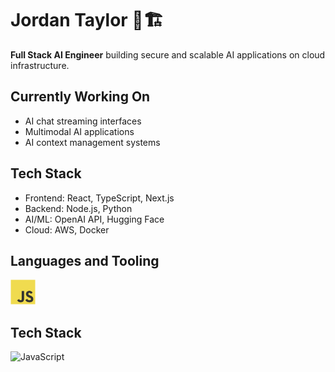 # Jordan Taylor 🚀🏗

**Full Stack AI Engineer** building secure and scalable AI applications on cloud infrastructure.

## Currently Working On
- AI chat streaming interfaces
- Multimodal AI applications  
- AI context management systems

## Tech Stack
- Frontend: React, TypeScript, Next.js
- Backend: Node.js, Python
- AI/ML: OpenAI API, Hugging Face
- Cloud: AWS, Docker

## Languages and Tooling
<p align="left">
<img src="https://raw.githubusercontent.com/devicons/devicon/master/icons/javascript/javascript-original.svg" alt="javascript" width="40" height="40" />
</p>

## Tech Stack
![JavaScript](https://img.shields.io/badge/-JavaScript-F7DF1E?style=flat-square&logo=javascript&logoColor=black)

<!--
## Connect
- LinkedIn: [your-profile]
- Email: [your-email]


**Buildeployship/Buildeployship** is a ✨ _special_ ✨ repository because its `README.md` (this file) appears on your GitHub profile.

Here are some ideas to get you started:

- 🔭 I’m currently working on ...
- 🌱 I’m currently learning ...
- 👯 I’m looking to collaborate on ...
- 🤔 I’m looking for help with ...
- 💬 Ask me about ...
- 📫 How to reach me: ...
- ⚡ Fun fact: ...
-->
